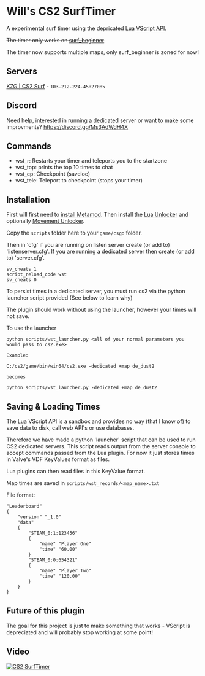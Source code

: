 # Will's CS2 SurfTimer

A experimental surf timer using the depricated Lua [VScript API](https://cs2.poggu.me/dumped-data/vscript-list).

~~The timer only works on [surf_beginner](https://steamcommunity.com/sharedfiles/filedetails/?id=3070321829&searchtext=surf_beginner)~~

The timer now supports multiple maps, only surf_beginner is zoned for now!

## Servers

[KZG | CS2 Surf](https://join.kzg.gg/cs2-surf) - `103.212.224.45:27085`

## Discord

Need help, interested in running a dedicated server or want to make some improvments? https://discord.gg/Ms3AdWdH4X

## Commands

- wst_r: Restarts your timer and teleports you to the startzone
- wst_top: prints the top 10 times to chat
- wst_cp: Checkpoint (saveloc)
- wst_tele: Teleport to checkpoint (stops your timer)



## Installation

First will first need to [install Metamod](https://www.sourcemm.net/downloads.php?branch=dev). Then install the [Lua Unlocker](https://github.com/Source2ZE/LuaUnlocker) and optionally [Movement Unlocker](https://github.com/Source2ZE/MovementUnlocker).

Copy the `scripts` folder here to your `game/csgo` folder.

Then in 'cfg' if you are running on listen server create (or add to) 'listenserver.cfg'. If you are running a dedicated server then create (or add to) 'server.cfg'.

```
sv_cheats 1
script_reload_code wst
sv_cheats 0
```

To persist times in a dedicated server, you must run cs2 via the python launcher script provided (See below to learn why)

The plugin should work without using the launcher, however your times will not save.

To use the launcher

```
python scripts/wst_launcher.py <all of your normal parameters you would pass to cs2.exe>
```
```
Example:

C:/cs2/game/bin/win64/cs2.exe -dedicated +map de_dust2

becomes

python scripts/wst_launcher.py -dedicated +map de_dust2
```

## Saving & Loading Times

The Lua VScript API is a sandbox and provides no way (that I know of) to save data to disk, call web API's or use databases.

Therefore we have made a python 'launcher' script that can be used to run CS2 dedicated servers. This script reads output from the server console to accept commands passed from the Lua plugin. For now it just stores times in Valve's VDF KeyValues format as files.

Lua plugins can then read files in this KeyValue format.

Map times are saved in `scripts/wst_records/<map_name>.txt`

File format:
```
"Leaderboard"
{
    "version" "_1.0"
    "data"
    {
        "STEAM_0:1:123456"
        {
            "name" "Player One"
            "time" "60.00"
        }
        "STEAM_0:0:654321"
        {
            "name" "Player Two"
            "time" "120.00"
        }
    }
}
```

## Future of this plugin

The goal for this project is just to make something that works - VScript is depreciated and will probably stop working at some point!

## Video

[![CS2 SurfTimer](https://img.youtube.com/vi/gdIbHZaUJAQ/0.jpg)](https://www.youtube.com/watch?v=gdIbHZaUJAQ "CS2 SurfTimer")






